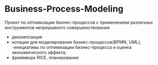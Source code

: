 # Business-Process-Modeling
Проект по оптимизации бизнес-процессов с применением различных инструментов непрерывного совершенствования


- декомпозиция
- нотации для моделирования бизнес-процессов(BPMN, UML);
-инициативы по оптимизации бизнес-процесса и оценка экономического эффекта;
- фреймворк RICE, планирование 
